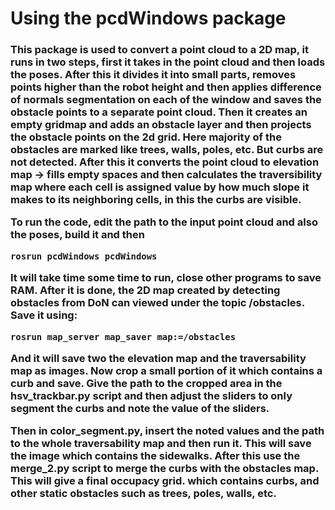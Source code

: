 <h1> Using the pcdWindows package </h1>

<h3>This package is used to convert a point cloud to a 2D map, it runs in two steps, first it takes in the point cloud and then loads the poses. After this it divides it into small parts, removes points higher than the robot height and then applies difference of normals segmentation on each of the window and saves the obstacle points to a separate point cloud. Then it creates an empty gridmap and adds an obstacle layer and then projects the obstacle points on the 2d grid. Here majority of the obstacles are marked like trees, walls, poles, etc. But curbs are not detected. After this it converts the point cloud to elevation map -> fills empty spaces and then calculates the traversibility map where each cell is assigned value by how much slope it makes to its neighboring cells, in this the curbs are visible. 

To run the code, edit the path to the input point cloud and also the poses, build it and then
```
rosrun pcdWindows pcdWindows
```

It will take time some time to run, close other programs to save RAM. After it is done, the 2D map created by detecting obstacles from DoN can viewed under the topic /obstacles. Save it using:
```
rosrun map_server map_saver map:=/obstacles
```
And it will save two the elevation map and the traversability map as images. Now crop a small portion of it which contains a curb and save. Give the path to the cropped area in the hsv_trackbar.py script and then adjust the sliders to only segment the curbs and note the value of the sliders.

Then in color_segment.py, insert the noted values and the path to the whole traversability map and then run it. This will save the image which contains the sidewalks. After this use the merge_2.py script to merge the curbs with the obstacles map. This will give a final occupacy grid. which contains curbs, and other static obstacles such as trees, poles, walls, etc. </h3>